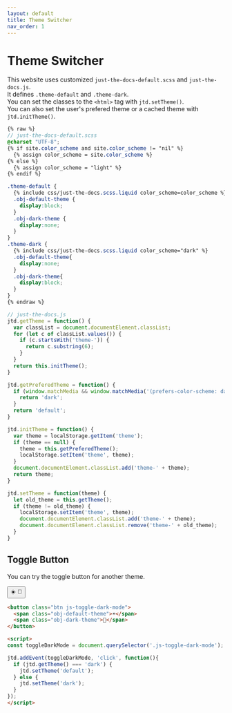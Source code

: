 ```yaml
---
layout: default
title: Theme Switcher
nav_order: 1
---
```


# Theme Switcher

This website uses customized `just-the-docs-default.scss` and `just-the-docs.js`.  
It defines `.theme-default` and `.theme-dark`.  
You can set the classes to the `<html>` tag with `jtd.setTheme()`.  
You can also set the user's prefered theme or a cached theme with `jtd.initTheme()`.  

```scss
{% raw %}
// just-the-docs-default.scss
@charset "UTF-8";
{% if site.color_scheme and site.color_scheme != "nil" %}
  {% assign color_scheme = site.color_scheme %}
{% else %}
  {% assign color_scheme = "light" %}
{% endif %}

.theme-default {
  {% include css/just-the-docs.scss.liquid color_scheme=color_scheme %}
  .obj-default-theme {
    display:block;
  }
  .obj-dark-theme {
    display:none;
  }
}
.theme-dark {
  {% include css/just-the-docs.scss.liquid color_scheme="dark" %}
  .obj-default-theme{
    display:none;
  }
  .obj-dark-theme{
    display:block;
  }
}
{% endraw %}
```

```js
// just-the-docs.js
jtd.getTheme = function() {
  var classList = document.documentElement.classList;
  for (let c of classList.values()) {
    if (c.startsWith('theme-')) {
      return c.substring(6);
    }
  }
  return this.initTheme();
}

jtd.getPreferedTheme = function() {
  if (window.matchMedia && window.matchMedia('(prefers-color-scheme: dark)').matches) {
    return 'dark';
  }
  return 'default';
}

jtd.initTheme = function() {
  var theme = localStorage.getItem('theme');
  if (theme == null) {
    theme = this.getPreferedTheme();
    localStorage.setItem('theme', theme);
  }
  document.documentElement.classList.add('theme-' + theme);
  return theme;
}

jtd.setTheme = function(theme) {
  let old_theme = this.getTheme();
  if (theme != old_theme) {
    localStorage.setItem('theme', theme);
    document.documentElement.classList.add('theme-' + theme);
    document.documentElement.classList.remove('theme-' + old_theme);
  }
}
```

## Toggle Button

You can try the toggle button for another theme.  

<button class="btn js-toggle-dark-mode">
  <span class="obj-default-theme">☀️</span>
  <span class="obj-dark-theme">🌙</span>
</button>

<script>
const toggleDarkMode = document.querySelector('.js-toggle-dark-mode');

jtd.addEvent(toggleDarkMode, 'click', function(){
  if (jtd.getTheme() === 'dark') {
    jtd.setTheme('default');
  } else {
    jtd.setTheme('dark');
  }
});
</script>

```html
<button class="btn js-toggle-dark-mode">
  <span class="obj-default-theme">☀️</span>
  <span class="obj-dark-theme">🌙</span>
</button>

<script>
const toggleDarkMode = document.querySelector('.js-toggle-dark-mode');

jtd.addEvent(toggleDarkMode, 'click', function(){
  if (jtd.getTheme() === 'dark') {
    jtd.setTheme('default');
  } else {
    jtd.setTheme('dark');
  }
});
</script>
```
